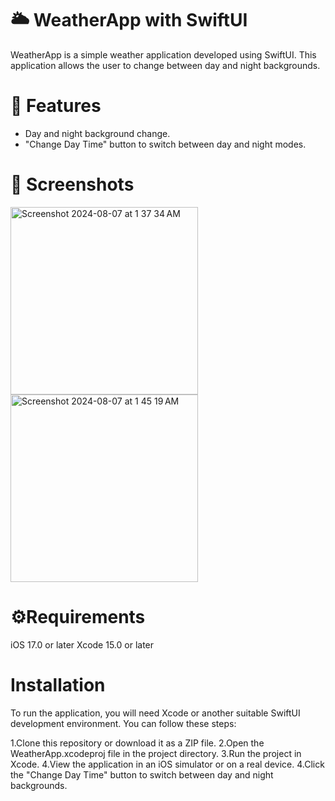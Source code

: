 # 🌥️ WeatherApp with SwiftUI
WeatherApp is a simple weather application developed using SwiftUI. 
This application allows the user to change between day and night backgrounds.

# 📍 Features
- Day and night background change.
- "Change Day Time" button to switch between day and night modes.

# 📸 Screenshots
<img width="300" alt="Screenshot 2024-08-07 at 1 37 34 AM" src="https://github.com/user-attachments/assets/7a1a9624-90ba-4583-9991-ca9e170d389b" >    <img width="300" alt="Screenshot 2024-08-07 at 1 45 19 AM" src="https://github.com/user-attachments/assets/62ee0580-fe80-48b9-bd19-bba41619f2d3">

# ⚙️Requirements
iOS 17.0 or later
Xcode 15.0 or later

# Installation
To run the application, you will need Xcode or another suitable SwiftUI development environment. You can follow these steps:

1.Clone this repository or download it as a ZIP file.
2.Open the WeatherApp.xcodeproj file in the project directory.
3.Run the project in Xcode.
4.View the application in an iOS simulator or on a real device.
4.Click the "Change Day Time" button to switch between day and night backgrounds.


